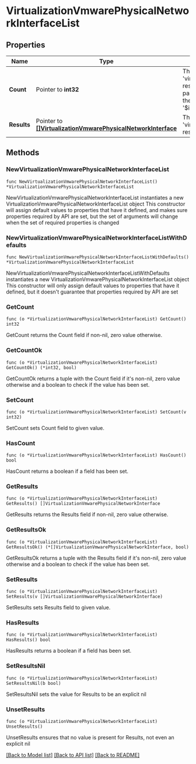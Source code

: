# VirtualizationVmwarePhysicalNetworkInterfaceList

## Properties

Name | Type | Description | Notes
------------ | ------------- | ------------- | -------------
**Count** | Pointer to **int32** | The total number of &#39;virtualization.VmwarePhysicalNetworkInterface&#39; resources matching the request, accross all pages. The &#39;Count&#39; attribute is included when the HTTP GET request includes the &#39;$inlinecount&#39; parameter. | [optional] 
**Results** | Pointer to [**[]VirtualizationVmwarePhysicalNetworkInterface**](VirtualizationVmwarePhysicalNetworkInterface.md) | The array of &#39;virtualization.VmwarePhysicalNetworkInterface&#39; resources matching the request. | [optional] 

## Methods

### NewVirtualizationVmwarePhysicalNetworkInterfaceList

`func NewVirtualizationVmwarePhysicalNetworkInterfaceList() *VirtualizationVmwarePhysicalNetworkInterfaceList`

NewVirtualizationVmwarePhysicalNetworkInterfaceList instantiates a new VirtualizationVmwarePhysicalNetworkInterfaceList object
This constructor will assign default values to properties that have it defined,
and makes sure properties required by API are set, but the set of arguments
will change when the set of required properties is changed

### NewVirtualizationVmwarePhysicalNetworkInterfaceListWithDefaults

`func NewVirtualizationVmwarePhysicalNetworkInterfaceListWithDefaults() *VirtualizationVmwarePhysicalNetworkInterfaceList`

NewVirtualizationVmwarePhysicalNetworkInterfaceListWithDefaults instantiates a new VirtualizationVmwarePhysicalNetworkInterfaceList object
This constructor will only assign default values to properties that have it defined,
but it doesn't guarantee that properties required by API are set

### GetCount

`func (o *VirtualizationVmwarePhysicalNetworkInterfaceList) GetCount() int32`

GetCount returns the Count field if non-nil, zero value otherwise.

### GetCountOk

`func (o *VirtualizationVmwarePhysicalNetworkInterfaceList) GetCountOk() (*int32, bool)`

GetCountOk returns a tuple with the Count field if it's non-nil, zero value otherwise
and a boolean to check if the value has been set.

### SetCount

`func (o *VirtualizationVmwarePhysicalNetworkInterfaceList) SetCount(v int32)`

SetCount sets Count field to given value.

### HasCount

`func (o *VirtualizationVmwarePhysicalNetworkInterfaceList) HasCount() bool`

HasCount returns a boolean if a field has been set.

### GetResults

`func (o *VirtualizationVmwarePhysicalNetworkInterfaceList) GetResults() []VirtualizationVmwarePhysicalNetworkInterface`

GetResults returns the Results field if non-nil, zero value otherwise.

### GetResultsOk

`func (o *VirtualizationVmwarePhysicalNetworkInterfaceList) GetResultsOk() (*[]VirtualizationVmwarePhysicalNetworkInterface, bool)`

GetResultsOk returns a tuple with the Results field if it's non-nil, zero value otherwise
and a boolean to check if the value has been set.

### SetResults

`func (o *VirtualizationVmwarePhysicalNetworkInterfaceList) SetResults(v []VirtualizationVmwarePhysicalNetworkInterface)`

SetResults sets Results field to given value.

### HasResults

`func (o *VirtualizationVmwarePhysicalNetworkInterfaceList) HasResults() bool`

HasResults returns a boolean if a field has been set.

### SetResultsNil

`func (o *VirtualizationVmwarePhysicalNetworkInterfaceList) SetResultsNil(b bool)`

 SetResultsNil sets the value for Results to be an explicit nil

### UnsetResults
`func (o *VirtualizationVmwarePhysicalNetworkInterfaceList) UnsetResults()`

UnsetResults ensures that no value is present for Results, not even an explicit nil

[[Back to Model list]](../README.md#documentation-for-models) [[Back to API list]](../README.md#documentation-for-api-endpoints) [[Back to README]](../README.md)


